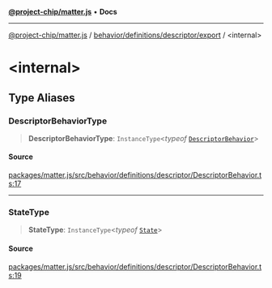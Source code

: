 [**@project-chip/matter.js**](../../../../../README.md) • **Docs**

***

[@project-chip/matter.js](../../../../../modules.md) / [behavior/definitions/descriptor/export](../README.md) / \<internal\>

# \<internal\>

## Type Aliases

### DescriptorBehaviorType

> **DescriptorBehaviorType**: `InstanceType`\<*typeof* [`DescriptorBehavior`](../README.md#descriptorbehavior)\>

#### Source

[packages/matter.js/src/behavior/definitions/descriptor/DescriptorBehavior.ts:17](https://github.com/project-chip/matter.js/blob/7a8cbb56b87d4ccf34bec5a9a95ab40a1711324f/packages/matter.js/src/behavior/definitions/descriptor/DescriptorBehavior.ts#L17)

***

### StateType

> **StateType**: `InstanceType`\<*typeof* [`State`](../classes/DescriptorServer.md#state-1)\>

#### Source

[packages/matter.js/src/behavior/definitions/descriptor/DescriptorBehavior.ts:19](https://github.com/project-chip/matter.js/blob/7a8cbb56b87d4ccf34bec5a9a95ab40a1711324f/packages/matter.js/src/behavior/definitions/descriptor/DescriptorBehavior.ts#L19)
